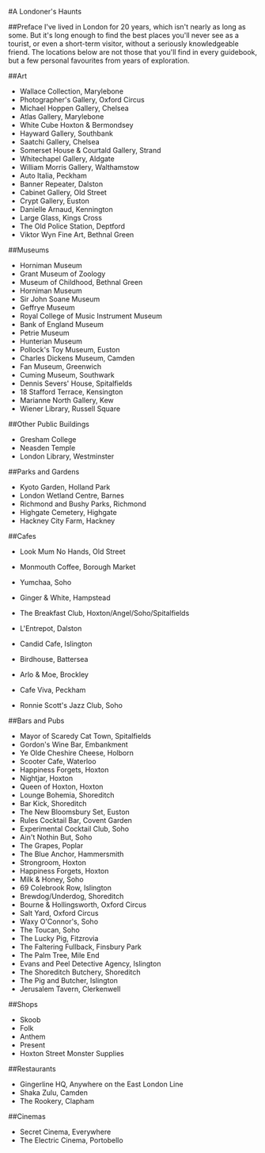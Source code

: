 #A Londoner's Haunts

##Preface
I've lived in London for 20 years, which isn't nearly as long as some. But it's long enough to find the best places you'll never see as a tourist, or even a short-term visitor, without a seriously knowledgeable friend. The locations below are not those that you'll find in every guidebook, but a few personal favourites from years of exploration.

##Art
* Wallace Collection, Marylebone
* Photographer's Gallery, Oxford Circus
* Michael Hoppen Gallery, Chelsea
* Atlas Gallery, Marylebone
* White Cube Hoxton & Bermondsey
* Hayward Gallery, Southbank
* Saatchi Gallery, Chelsea
* Somerset House & Courtald Gallery, Strand
* Whitechapel Gallery, Aldgate
* William Morris Gallery, Walthamstow
* Auto Italia, Peckham
* Banner Repeater, Dalston
* Cabinet Gallery, Old Street
* Crypt Gallery, Euston
* Danielle Arnaud, Kennington
* Large Glass, Kings Cross
* The Old Police Station, Deptford
* Viktor Wyn Fine Art, Bethnal Green


##Museums
* Horniman Museum
* Grant Museum of Zoology
* Museum of Childhood, Bethnal Green
* Horniman Museum
* Sir John Soane Museum
* Geffrye Museum
* Royal College of Music Instrument Museum
* Bank of England Museum
* Petrie Museum
* Hunterian Museum
* Pollock's Toy Museum, Euston
* Charles Dickens Museum, Camden
* Fan Museum, Greenwich
* Cuming Museum, Southwark
* Dennis Severs' House, Spitalfields
* 18 Stafford Terrace, Kensington
* Marianne North Gallery, Kew
* Wiener Library, Russell Square

##Other Public Buildings
* Gresham College
* Neasden Temple
* London Library, Westminster

##Parks and Gardens
* Kyoto Garden, Holland Park
* London Wetland Centre, Barnes
* Richmond and Bushy Parks, Richmond
* Highgate Cemetery, Highgate
* Hackney City Farm, Hackney

##Cafes
* Look Mum No Hands, Old Street
* Monmouth Coffee, Borough Market
* Yumchaa, Soho
* Ginger & White, Hampstead
* The Breakfast Club, Hoxton/Angel/Soho/Spitalfields
* L'Entrepot, Dalston
* Candid Cafe, Islington
* Birdhouse, Battersea
* Arlo & Moe, Brockley
* Cafe Viva, Peckham

* Ronnie Scott's Jazz Club, Soho

##Bars and Pubs
* Mayor of Scaredy Cat Town, Spitalfields
* Gordon's Wine Bar, Embankment
* Ye Olde Cheshire Cheese, Holborn
* Scooter Cafe, Waterloo
* Happiness Forgets, Hoxton
* Nightjar, Hoxton
* Queen of Hoxton, Hoxton
* Lounge Bohemia, Shoreditch
* Bar Kick, Shoreditch
* The New Bloomsbury Set, Euston
* Rules Cocktail Bar, Covent Garden
* Experimental Cocktail Club, Soho
* Ain't Nothin But, Soho
* The Grapes, Poplar
* The Blue Anchor, Hammersmith
* Strongroom, Hoxton
* Happiness Forgets, Hoxton
* Milk & Honey, Soho
* 69 Colebrook Row, Islington
* Brewdog/Underdog, Shoreditch
* Bourne & Hollingsworth, Oxford Circus
* Salt Yard, Oxford Circus
* Waxy O'Connor's, Soho
* The Toucan, Soho
* The Lucky Pig, Fitzrovia
* The Faltering Fullback, Finsbury Park
* The Palm Tree, Mile End
* Evans and Peel Detective Agency, Islington
* The Shoreditch Butchery, Shoreditch
* The Pig and Butcher, Islington
* Jerusalem Tavern, Clerkenwell


##Shops
* Skoob
* Folk
* Anthem
* Present
* Hoxton Street Monster Supplies

##Restaurants
*	Gingerline HQ, Anywhere on the East London Line
* Shaka Zulu, Camden
* The Rookery, Clapham

##Cinemas
*	Secret Cinema, Everywhere
* The Electric Cinema, Portobello
